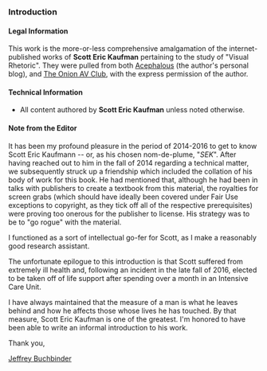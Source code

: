 ### Introduction

#### Legal Information

This work is the more-or-less comprehensive amalgamation of the internet-published works of **Scott Eric Kaufman** pertaining to the study of "Visual Rhetoric". They were pulled from both [Acephalous](http://acephalous.typepad.com/) (the author's personal blog), and [The Onion AV Club](http://www.avclub.com/), with the express permission of the author.

#### Technical Information

 * All content authored by **Scott Eric Kaufman** unless noted otherwise.

#### Note from the Editor

It has been my profound pleasure in the period of 2014-2016 to get to know Scott Eric Kaufmann -- or, as his chosen nom-de-plume, "*SEK*". After having reached out to him in the fall of 2014 regarding a technical matter, we subsequently struck up a friendship which included the collation of his body of work for this book. He had mentioned that, although he had been in talks with publishers to create a textbook from this material, the royalties for screen grabs (which should have ideally been covered under Fair Use exceptions to copyright, as they tick off all of the respective prerequisites) were proving too onerous for the publisher to license. His strategy was to be to "go rogue" with the material.

I functioned as a sort of intellectual go-fer for Scott, as I make a reasonably good research assistant.

The unfortunate epilogue to this introduction is that Scott suffered from extremely ill health and, following an incident in the late fall of 2016, elected to be taken off of life support after spending over a month in an Intensive Care Unit.

I have always maintained that the measure of a man is what he leaves behind and how he affects those whose lives he has touched. By that measure, Scott Eric Kaufman is one of the greatest. I'm honored to have been able to write an informal introduction to his work.

Thank you,

[Jeffrey Buchbinder](http://jbuchbinder.com/)


